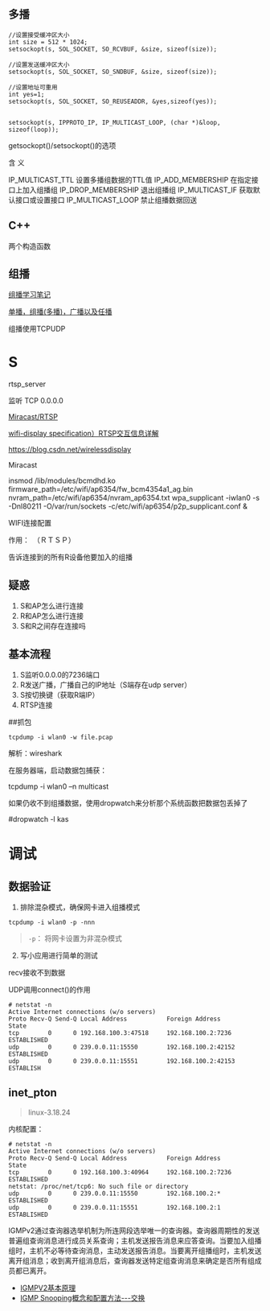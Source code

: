 


## 多播

```
//设置接受缓冲区大小  
int size = 512 * 1024;   
setsockopt(s, SOL_SOCKET, SO_RCVBUF, &size, sizeof(size));

//设置发送缓冲区大小  
setsockopt(s, SOL_SOCKET, SO_SNDBUF, &size, sizeof(size));  

//设置地址可重用  
int yes=1;  
setsockopt(s, SOL_SOCKET, SO_REUSEADDR, &yes,sizeof(yes));


setsockopt(s, IPPROTO_IP, IP_MULTICAST_LOOP, (char *)&loop, sizeof(loop));
```

getsockopt()/setsockopt()的选项

含    义

IP_MULTICAST_TTL  设置多播组数据的TTL值
IP_ADD_MEMBERSHIP 在指定接口上加入组播组
IP_DROP_MEMBERSHIP 退出组播组
IP_MULTICAST_IF 获取默认接口或设置接口
IP_MULTICAST_LOOP 禁止组播数据回送



## C++

两个构造函数




## 组播

[组播学习笔记](https://blog.csdn.net/samtaoys/article/details/51981323)

[单播，组播(多播)，广播以及任播](http://colobu.com/2014/10/21/udp-and-unicast-multicast-broadcast-anycast/#0-tsina-1-67000-397232819ff9a47a7b7e80a40613cfe1)


组播使用TCPUDP


# S

rtsp_server

监听 TCP  0.0.0.0


[Miracast/RTSP](https://blog.csdn.net/wirelessdisplay/article/details/53869560)

[wifi-display specification）RTSP交互信息详解](https://blog.csdn.net/lele_cheny/article/details/20220921)

https://blog.csdn.net/wirelessdisplay

Miracast

insmod /lib/modules/bcmdhd.ko firmware_path=/etc/wifi/ap6354/fw_bcm4354a1_ag.bin nvram_path=/etc/wifi/ap6354/nvram_ap6354.txt
wpa_supplicant -iwlan0 -s -Dnl80211 -O/var/run/sockets -c/etc/wifi/ap6354/p2p_supplicant.conf &   


WIFI连接配置


作用：　（ＲＴＳＰ）

告诉连接到的所有R设备他要加入的组播　


## 疑惑

1. S和AP怎么进行连接
2. R和AP怎么进行连接
3. S和R之间存在连接吗





## 基本流程

1. S监听0.0.0.0的7236端口
2. R发送广播，广播自己的IP地址（S端存在udp server）
3. S按切换键（获取R端IP）
4. RTSP连接






##抓包

```
tcpdump -i wlan0 -w file.pcap
```

解析：wireshark






在服务器端，启动数据包捕获：

tcpdump -i wlan0 –n multicast




如果仍收不到组播数据，使用dropwatch来分析那个系统函数把数据包丢掉了

#dropwatch -l kas




# 调试

## 数据验证

1. 排除混杂模式，确保网卡进入组播模式
```
tcpdump -i wlan0 -p -nnn
```
>`-p`：    将网卡设置为非混杂模式

2. 写小应用进行简单的测试


recv接收不到数据


UDP调用connect()的作用



```
# netstat -n
Active Internet connections (w/o servers)
Proto Recv-Q Send-Q Local Address           Foreign Address         State       
tcp        0      0 192.168.100.3:47518     192.168.100.2:7236      ESTABLISHED
udp        0      0 239.0.0.11:15550        192.168.100.2:42152     ESTABLISHED
udp        0      0 239.0.0.11:15551        192.168.100.2:42153     ESTABLISH
```

## inet_pton

>linux-3.18.24

内核配置：


```
# netstat -n
Active Internet connections (w/o servers)
Proto Recv-Q Send-Q Local Address           Foreign Address         State       
tcp        0      0 192.168.100.3:40964     192.168.100.2:7236      ESTABLISHED
netstat: /proc/net/tcp6: No such file or directory
udp        0      0 239.0.0.11:15550        192.168.100.2:*         ESTABLISHED
udp        0      0 239.0.0.11:15551        192.168.100.2:1         ESTABLISHED
```

IGMPv2通过查询器选举机制为所连网段选举唯一的查询器。查询器周期性的发送普遍组查询消息进行成员关系查询；主机发送报告消息来应答查询。当要加入组播组时，主机不必等待查询消息，主动发送报告消息。当要离开组播组时，主机发送离开组消息；收到离开组消息后，查询器发送特定组查询消息来确定是否所有组成员都已离开。

* [IGMPV2基本原理](http://blog.sina.com.cn/s/blog_c079d59e0102whjg.html)
* [IGMP Snooping概念和配置方法---交换](https://blog.csdn.net/mingzznet/article/details/9253607)
